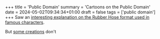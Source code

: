 +++
title = 'Public Domain'
summary = 'Cartoons on the Public Domain'
date = 2024-05-02T09:34:34+01:00
draft = false
tags = ['public domain']
+++
Saw an [interesting explanation on the Rubber Hose format used in famous characters](https://www.youtube.com/watch?v=uyzeP77LZ90).

But [some creations](](https://www.youtube.com/watch?v=uyzeP77LZ90)) don't
